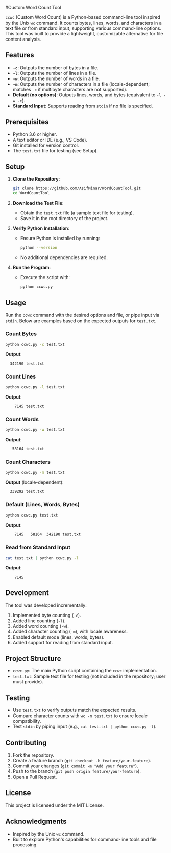 #Custom Word Count Tool

`ccwc` (Custom Word Count) is a Python-based command-line tool inspired by the Unix `wc` command. It counts bytes, lines, words, and characters in a text file or from standard input, supporting various command-line options. This tool was built to provide a lightweight, customizable alternative for file content analysis.

## Features
- **`-c`**: Outputs the number of bytes in a file.
- **`-l`**: Outputs the number of lines in a file.
- **`-w`**: Outputs the number of words in a file.
- **`-m`**: Outputs the number of characters in a file (locale-dependent; matches `-c` if multibyte characters are not supported).
- **Default (no options)**: Outputs lines, words, and bytes (equivalent to `-l -w -c`).
- **Standard Input**: Supports reading from `stdin` if no file is specified.

## Prerequisites
- Python 3.6 or higher.
- A text editor or IDE (e.g., VS Code).
- Git installed for version control.
- The `test.txt` file for testing (see Setup).

## Setup
1. **Clone the Repository**:
   ```bash
   git clone https://github.com/AsifMinar/WordCountTool.git
   cd WordCountTool
   ```

2. **Download the Test File**:
   - Obtain the `test.txt` file (a sample text file for testing).
   - Save it in the root directory of the project.

3. **Verify Python Installation**:
   - Ensure Python is installed by running:
     ```bash
     python --version
     ```
   - No additional dependencies are required.

4. **Run the Program**:
   - Execute the script with:
     ```bash
     python ccwc.py
     ```

## Usage
Run the `ccwc` command with the desired options and file, or pipe input via `stdin`. Below are examples based on the expected outputs for `test.txt`.

### Count Bytes
```bash
python ccwc.py -c test.txt
```
**Output**:
```
  342190 test.txt
```

### Count Lines
```bash
python ccwc.py -l test.txt
```
**Output**:
```
    7145 test.txt
```

### Count Words
```bash
python ccwc.py -w test.txt
```
**Output**:
```
   58164 test.txt
```

### Count Characters
```bash
python ccwc.py -m test.txt
```
**Output** (locale-dependent):
```
  339292 test.txt
```

### Default (Lines, Words, Bytes)
```bash
python ccwc.py test.txt
```
**Output**:
```
    7145   58164  342190 test.txt
```

### Read from Standard Input
```bash
cat test.txt | python ccwc.py -l
```
**Output**:
```
    7145
```

## Development
The tool was developed incrementally:
1. Implemented byte counting (`-c`).
2. Added line counting (`-l`).
3. Added word counting (`-w`).
4. Added character counting (`-m`), with locale awareness.
5. Enabled default mode (lines, words, bytes).
6. Added support for reading from standard input.

## Project Structure
- `ccwc.py`: The main Python script containing the `ccwc` implementation.
- `test.txt`: Sample text file for testing (not included in the repository; user must provide).

## Testing
- Use `test.txt` to verify outputs match the expected results.
- Compare character counts with `wc -m test.txt` to ensure locale compatibility.
- Test `stdin` by piping input (e.g., `cat test.txt | python ccwc.py -l`).

## Contributing
1. Fork the repository.
2. Create a feature branch (`git checkout -b feature/your-feature`).
3. Commit your changes (`git commit -m "Add your feature"`).
4. Push to the branch (`git push origin feature/your-feature`).
5. Open a Pull Request.

## License
This project is licensed under the MIT License.

## Acknowledgments
- Inspired by the Unix `wc` command.
- Built to explore Python's capabilities for command-line tools and file processing.